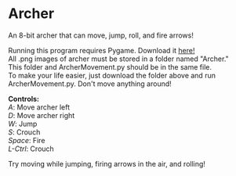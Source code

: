 # Archer
An 8-bit archer that can move, jump, roll, and fire arrows! 

Running this program requires Pygame. Download it <a href="https://bitbucket.org/pygame/pygame/downloads" target="a_blank"> here! </a> <br>
All .png images of archer must be stored in a folder named "Archer." <br>
This folder and ArcherMovement.py should be in the same file. <br>
To make your life easier, just download the folder above and run ArcherMovement.py. Don't move anything around! <br>

<b>Controls:</b><br>
<i>A</i>: Move archer left <br> 
<i>D</i>: Move archer right <br> 
<i>W</i>: Jump <br> 
<i>S</i>: Crouch <br> 
<i>Space</i>: Fire <br>
<i>L-Ctrl</i>: Crouch <br>

Try moving while jumping, firing arrows in the air, and rolling!



